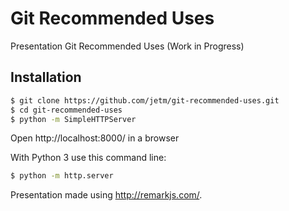 # Git Recommended Uses

Presentation Git Recommended Uses (Work in Progress)

## Installation

```sh
$ git clone https://github.com/jetm/git-recommended-uses.git
$ cd git-recommended-uses
$ python -m SimpleHTTPServer
```

Open http://localhost:8000/ in a browser

With Python 3 use this command line:

```sh
$ python -m http.server
```

Presentation made using http://remarkjs.com/.
